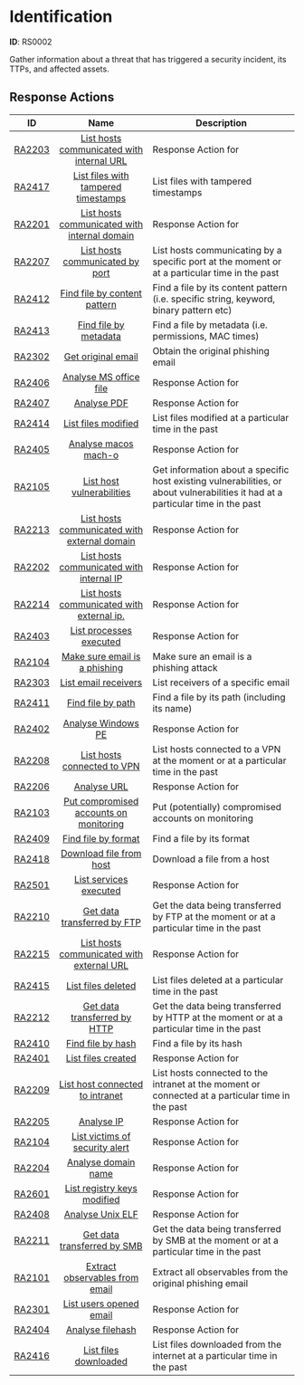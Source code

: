 # Identification 

**ID**: RS0002

Gather information about a threat that has triggered a security incident, its TTPs, and affected assets.
## Response Actions

| ID    | Name     | Description |
|:-----:|:--------:|-------------|
| [RA2203](../Response_Actions/RA_2203_list_hosts_communicated_with_internal_url.md) | [ List hosts communicated with internal URL](../Response_Actions/RA_2203_list_hosts_communicated_with_internal_url.md) | Response Action for |
| [RA2417](../Response_Actions/RA_2417_list_files_with_tampered_timestamps.md) | [ List files with tampered timestamps](../Response_Actions/RA_2417_list_files_with_tampered_timestamps.md) | List files with tampered timestamps |
| [RA2201](../Response_Actions/RA_2201_list_hosts_communicated_with_internal_domain.md) | [ List hosts communicated with internal domain](../Response_Actions/RA_2201_list_hosts_communicated_with_internal_domain.md) | Response Action for |
| [RA2207](../Response_Actions/RA_2207_list_hosts_communicated_by_port.md) | [ List hosts communicated by port](../Response_Actions/RA_2207_list_hosts_communicated_by_port.md) | List hosts communicating by a specific port at the moment or at a particular time in the past |
| [RA2412](../Response_Actions/RA_2412_find_file_by_content_pattern.md) | [ Find file by content pattern](../Response_Actions/RA_2412_find_file_by_content_pattern.md) | Find a file by its content pattern (i.e. specific string, keyword, binary pattern etc) |
| [RA2413](../Response_Actions/RA_2413_find_file_by_metadata.md) | [ Find file by metadata](../Response_Actions/RA_2413_find_file_by_metadata.md) | Find a file by metadata (i.e. permissions, MAC times) |
| [RA2302](../Response_Actions/RA_2302_get_original_email.md) | [ Get original email](../Response_Actions/RA_2302_get_original_email.md) | Obtain the original phishing email |
| [RA2406](../Response_Actions/RA_2406_analyse_ms_office_file.md) | [ Analyse MS office file](../Response_Actions/RA_2406_analyse_ms_office_file.md) | Response Action for |
| [RA2407](../Response_Actions/RA_2407_analyse_pdf.md) | [ Analyse PDF](../Response_Actions/RA_2407_analyse_pdf.md) | Response Action for |
| [RA2414](../Response_Actions/RA_2414_list_files_modified.md) | [ List files modified](../Response_Actions/RA_2414_list_files_modified.md) | List files modified at a particular time in the past |
| [RA2405](../Response_Actions/RA_2405_analyse_macos_macho.md) | [ Analyse macos mach-o](../Response_Actions/RA_2405_analyse_macos_macho.md) | Response Action for |
| [RA2105](../Response_Actions/RA_2102_list_host_vulnerabilities.md) | [ List host vulnerabilities](../Response_Actions/RA_2102_list_host_vulnerabilities.md) | Get information about a specific host existing vulnerabilities, or about vulnerabilities it had at a particular time in the past |
| [RA2213](../Response_Actions/RA_2213_list_hosts_communicated_with_external_domain.md) | [ List hosts communicated with external domain](../Response_Actions/RA_2213_list_hosts_communicated_with_external_domain.md) | Response Action for |
| [RA2202](../Response_Actions/RA_2202_list_hosts_communicated_with_internal_ip.md) | [ List hosts communicated with internal IP](../Response_Actions/RA_2202_list_hosts_communicated_with_internal_ip.md) | Response Action for |
| [RA2214](../Response_Actions/RA_2214_list_hosts_communicated_with_external_ip.md) | [ List hosts communicated with external ip.](../Response_Actions/RA_2214_list_hosts_communicated_with_external_ip.md) | Response Action for |
| [RA2403](../Response_Actions/RA_2403_list_processes_executed.md) | [ List processes executed](../Response_Actions/RA_2403_list_processes_executed.md) | Response Action for |
| [RA2104](../Response_Actions/RA_2304_make_sure_email_is_a_phishing.md) | [ Make sure email is a phishing](../Response_Actions/RA_2304_make_sure_email_is_a_phishing.md) | Make sure an email is a phishing attack |
| [RA2303](../Response_Actions/RA_2303_list_email_receivers.md) | [ List email receivers](../Response_Actions/RA_2303_list_email_receivers.md) | List receivers of a specific email |
| [RA2411](../Response_Actions/RA_2411_find_file_by_path.md) | [ Find file by path](../Response_Actions/RA_2411_find_file_by_path.md) | Find a file by its path (including its name) |
| [RA2402](../Response_Actions/RA_2402_analyse_windows_pe.md) | [ Analyse Windows PE](../Response_Actions/RA_2402_analyse_windows_pe.md) | Response Action for |
| [RA2208](../Response_Actions/RA_2208_list_hosts_connected_to_vpn.md) | [ List hosts connected to VPN](../Response_Actions/RA_2208_list_hosts_connected_to_vpn.md) | List hosts connected to a VPN at the moment or at a particular time in the past |
| [RA2206](../Response_Actions/RA_2206_analyse_uri.md) | [ Analyse URL](../Response_Actions/RA_2206_analyse_uri.md) | Response Action for |
| [RA2103](../Response_Actions/RA_2103_put_compromised_accounts_on_monitoring.md) | [ Put compromised accounts on monitoring](../Response_Actions/RA_2103_put_compromised_accounts_on_monitoring.md) | Put (potentially) compromised accounts on monitoring |
| [RA2409](../Response_Actions/RA_2409_find_file_by_format.md) | [ Find file by format](../Response_Actions/RA_2409_find_file_by_format.md) | Find a file by its format |
| [RA2418](../Response_Actions/RA_2418_download_file_from_host.md) | [ Download file from host](../Response_Actions/RA_2418_download_file_from_host.md) | Download a file from a host |
| [RA2501](../Response_Actions/RA_2501_list_services_executed.md) | [ List services executed](../Response_Actions/RA_2501_list_services_executed.md) | Response Action for |
| [RA2210](../Response_Actions/RA_2210_get_data_transferred_by_ftp.md) | [ Get data transferred by FTP](../Response_Actions/RA_2210_get_data_transferred_by_ftp.md) | Get the data being transferred by FTP at the moment or at a particular time in the past |
| [RA2215](../Response_Actions/RA_2215_list_hosts_communicated_with_external_url.md) | [ List hosts communicated with external URL](../Response_Actions/RA_2215_list_hosts_communicated_with_external_url.md) | Response Action for |
| [RA2415](../Response_Actions/RA_2415_list_files_deleted.md) | [ List files deleted](../Response_Actions/RA_2415_list_files_deleted.md) | List files deleted at a particular time in the past |
| [RA2212](../Response_Actions/RA_2212_get_data_transferred_by_http.md) | [ Get data transferred by HTTP](../Response_Actions/RA_2212_get_data_transferred_by_http.md) | Get the data being transferred by HTTP at the moment or at a particular time in the past |
| [RA2410](../Response_Actions/RA_2410_find_file_by_hash.md) | [ Find file by hash](../Response_Actions/RA_2410_find_file_by_hash.md) | Find a file by its hash |
| [RA2401](../Response_Actions/RA_2401_list_files_created.md) | [ List files created](../Response_Actions/RA_2401_list_files_created.md) | Response Action for |
| [RA2209](../Response_Actions/RA_2209_list_host_connected_to_intranet.md) | [ List host connected to intranet](../Response_Actions/RA_2209_list_host_connected_to_intranet.md) | List hosts connected to the intranet at the moment or connected at a particular time in the past |
| [RA2205](../Response_Actions/RA_2205_analyse_ip.md) | [ Analyse IP](../Response_Actions/RA_2205_analyse_ip.md) | Response Action for |
| [RA2104](../Response_Actions/RA_2101_list_victims_of_security_alert.md) | [ List victims of security alert](../Response_Actions/RA_2101_list_victims_of_security_alert.md) | Response Action for |
| [RA2204](../Response_Actions/RA_2204_analyse_domain_name.md) | [ Analyse domain name](../Response_Actions/RA_2204_analyse_domain_name.md) | Response Action for |
| [RA2601](../Response_Actions/RA_2601_list_registry_keys_modified.md) | [ List registry keys modified](../Response_Actions/RA_2601_list_registry_keys_modified.md) | Response Action for |
| [RA2408](../Response_Actions/RA_2408_analyse_unix_elf.md) | [ Analyse Unix ELF](../Response_Actions/RA_2408_analyse_unix_elf.md) | Response Action for |
| [RA2211](../Response_Actions/RA_2211_get_data_transferred_by_smb.md) | [ Get data transferred by SMB](../Response_Actions/RA_2211_get_data_transferred_by_smb.md) | Get the data being transferred by SMB at the moment or at a particular time in the past |
| [RA2101](../Response_Actions/RA_2305_extract_observables_from_email.md) | [ Extract observables from email](../Response_Actions/RA_2305_extract_observables_from_email.md) | Extract all observables from the original phishing email |
| [RA2301](../Response_Actions/RA_2301_list_users_opened_email.md) | [ List users opened email](../Response_Actions/RA_2301_list_users_opened_email.md) | Response Action for |
| [RA2404](../Response_Actions/RA_2404_analyse_filehash.md) | [ Analyse filehash](../Response_Actions/RA_2404_analyse_filehash.md) | Response Action for |
| [RA2416](../Response_Actions/RA_2416_list_files_downloaded.md) | [ List files downloaded](../Response_Actions/RA_2416_list_files_downloaded.md) | List files downloaded from the internet at a particular time in the past |